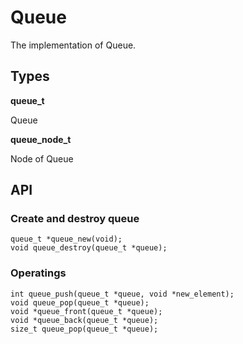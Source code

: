 # Queue

The implementation of Queue.

## Types

**queue_t**

Queue

**queue_node_t**

Node of Queue

## API

### Create and destroy queue

```
queue_t *queue_new(void);
void queue_destroy(queue_t *queue);
```

### Operatings

```
int queue_push(queue_t *queue, void *new_element);
void queue_pop(queue_t *queue);
void *queue_front(queue_t *queue);
void *queue_back(queue_t *queue);
size_t queue_pop(queue_t *queue);
```
